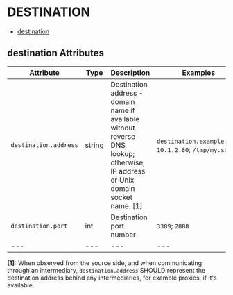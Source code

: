 
<!--- Hugo front matter used to generate the website version of this page:
--->

# DESTINATION

- [destination](#destination)


## destination Attributes

| Attribute  | Type | Description  | Examples  | Stability |
|---|---|---|---|---|
| `destination.address` |  string | Destination address - domain name if available without reverse DNS lookup; otherwise, IP address or Unix domain socket name. [1] | `destination.example.com`; `10.1.2.80`; `/tmp/my.sock` | ![Experimental](https://img.shields.io/badge/-experimental-blue) |
| `destination.port` |  int | Destination port number  | `3389`; `2888` | ![Experimental](https://img.shields.io/badge/-experimental-blue) |
|---|---|---|---|---|

**[1]:** When observed from the source side, and when communicating through an intermediary, `destination.address` SHOULD represent the destination address behind any intermediaries, for example proxies, if it's available.


